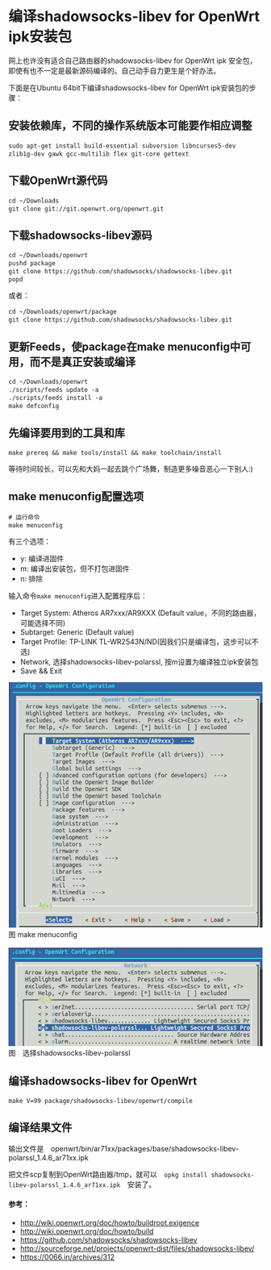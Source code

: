 # 编译shadowsocks-libev for OpenWrt ipk安装包

网上也许没有适合自己路由器的shadowsocks-libev for OpenWrt ipk 安全包，即使有也不一定是最新源码编译的。自己动手自力更生是个好办法。

下面是在Ubuntu 64bit下编译shadowsocks-libev for OpenWrt ipk安装包的步骤：

## 安装依赖库，不同的操作系统版本可能要作相应调整
	sudo apt-get install build-essential subversion libncurses5-dev zlib1g-dev gawk gcc-multilib flex git-core gettext

## 下载OpenWrt源代码
	cd ~/Downloads
	git clone git://git.openwrt.org/openwrt.git

## 下载shadowsocks-libev源码

	cd ~/Downloads/openwrt
	pushd package
	git clone https://github.com/shadowsocks/shadowsocks-libev.git
	popd

或者：
	
	cd ~/Downloads/openwrt/package
	git clone https://github.com/shadowsocks/shadowsocks-libev.git
	

## 更新Feeds，使package在make menuconfig中可用，而不是真正安装或编译
	cd ~/Downloads/openwrt
	./scripts/feeds update -a
	./scripts/feeds install -a	
	make defconfig
	
## 先编译要用到的工具和库

	make prereq && make tools/install && make toolchain/install

等待时间较长，可以先和大妈一起去跳个广场舞，制造更多噪音恶心一下别人:)

## make menuconfig配置选项
	# 运行命令
	make menuconfig

有三个选项：
- y: 编译进固件
- m: 编译出安装包，但不打包进固件
- n: 排除
	

输入命令`make menuconfig`进入配置程序后：

- Target System: Atheros AR7xxx/AR9XXX  (Default value，不同的路由器，可能选择不同)
- Subtarget: Generic (Default value)
- Target Profile: TP-LINK TL-WR2543N/ND(因我们只是编译包，这步可以不选)
- Network, 选择shadowsocks-libev-polarssl,  按m设置为编译独立ipk安装包
- Save && Exit
			
![](images/4.1.make-menuconfig.png)  
图 make menuconfig

![](images/4.1.network-shadowsocks-libev-polarssl.png)  
图　选择shadowsocks-libev-polarssl								
										
														
## 编译shadowsocks-libev for OpenWrt
	make V=99 package/shadowsocks-libev/openwrt/compile	
	
## 编译结果文件
输出文件是　openwrt/bin/ar71xx/packages/base/shadowsocks-libev-polarssl_1.4.6_ar71xx.ipk	

把文件scp复制到OpenWrt路由器/tmp，就可以　`opkg install shadowsocks-libev-polarssl_1.4.6_ar71xx.ipk`　安装了。
	
#### 参考：
- http://wiki.openwrt.org/doc/howto/buildroot.exigence
- http://wiki.openwrt.org/doc/howto/build
- https://github.com/shadowsocks/shadowsocks-libev
- http://sourceforge.net/projects/openwrt-dist/files/shadowsocks-libev/
- https://0066.in/archives/312

